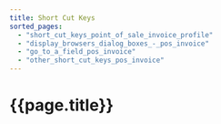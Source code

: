 ```yaml
---
title: Short Cut Keys
sorted_pages:
  - "short_cut_keys_point_of_sale_invoice_profile"
  - "display_browsers_dialog_boxes_-_pos_invoice"
  - "go_to_a_field_pos_invoice"
  - "other_short_cut_keys_pos_invoice"
---
```

# {{page.title}}
